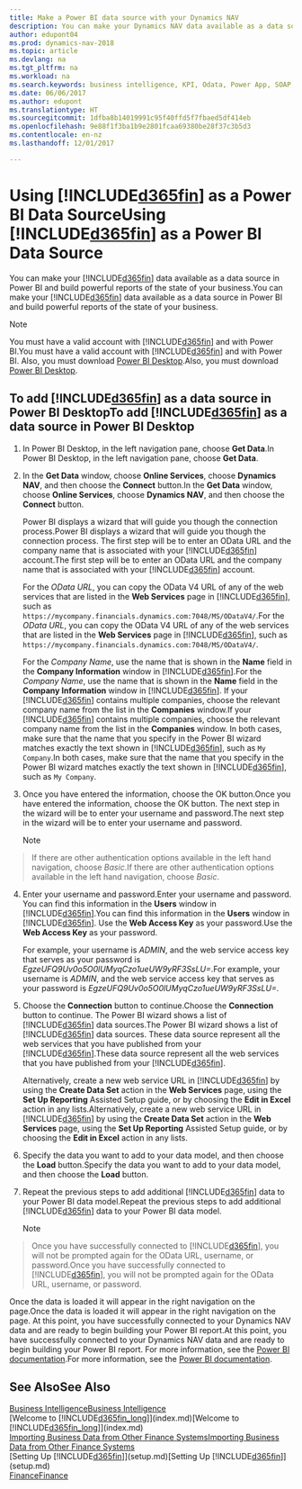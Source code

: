 ```yaml
---
title: Make a Power BI data source with your Dynamics NAV
description: You can make your Dynamics NAV data available as a data source in Power BI and build powerful reports of the state of your business.
author: edupont04
ms.prod: dynamics-nav-2018
ms.topic: article
ms.devlang: na
ms.tgt_pltfrm: na
ms.workload: na
ms.search.keywords: business intelligence, KPI, Odata, Power App, SOAP, analysis
ms.date: 06/06/2017
ms.author: edupont
ms.translationtype: HT
ms.sourcegitcommit: 1dfba8b14019991c95f40ffd5f7fbaed5df414eb
ms.openlocfilehash: 9e88f1f3ba1b9e2801fcaa69380be28f37c3b5d3
ms.contentlocale: en-nz
ms.lasthandoff: 12/01/2017

---
```

# <a name="using-included365finincludesd365finmdmd-as-a-power-bi-data-source"></a><span data-ttu-id="32f29-103">Using [!INCLUDE[d365fin](includes/d365fin_md.md)] as a Power BI Data Source</span><span class="sxs-lookup"><span data-stu-id="32f29-103">Using [!INCLUDE[d365fin](includes/d365fin_md.md)] as a Power BI Data Source</span></span>
<span data-ttu-id="32f29-104">You can make your [!INCLUDE[d365fin](includes/d365fin_md.md)] data available as a data source in Power BI and build powerful reports of the state of your business.</span><span class="sxs-lookup"><span data-stu-id="32f29-104">You can make your [!INCLUDE[d365fin](includes/d365fin_md.md)] data available as a data source in Power BI and build powerful reports of the state of your business.</span></span>  

> [!NOTE]  
>   <span data-ttu-id="32f29-105">You must have a valid account with [!INCLUDE[d365fin](includes/d365fin_md.md)] and with Power BI.</span><span class="sxs-lookup"><span data-stu-id="32f29-105">You must have a valid account with [!INCLUDE[d365fin](includes/d365fin_md.md)] and with Power BI.</span></span> <span data-ttu-id="32f29-106">Also, you must download [Power BI Desktop](https://powerbi.microsoft.com/en-us/desktop/).</span><span class="sxs-lookup"><span data-stu-id="32f29-106">Also, you must download [Power BI Desktop](https://powerbi.microsoft.com/en-us/desktop/).</span></span>  

## <a name="to-add-included365finincludesd365finmdmd-as-a-data-source-in-power-bi-desktop"></a><span data-ttu-id="32f29-107">To add [!INCLUDE[d365fin](includes/d365fin_md.md)] as a data source in Power BI Desktop</span><span class="sxs-lookup"><span data-stu-id="32f29-107">To add [!INCLUDE[d365fin](includes/d365fin_md.md)] as a data source in Power BI Desktop</span></span>
1. <span data-ttu-id="32f29-108">In Power BI Desktop, in the left navigation pane, choose **Get Data**.</span><span class="sxs-lookup"><span data-stu-id="32f29-108">In Power BI Desktop, in the left navigation pane, choose **Get Data**.</span></span>
2. <span data-ttu-id="32f29-109">In the **Get Data** window, choose **Online Services**, choose **Dynamics NAV**, and then choose the **Connect** button.</span><span class="sxs-lookup"><span data-stu-id="32f29-109">In the **Get Data** window, choose **Online Services**, choose **Dynamics NAV**, and then choose the **Connect** button.</span></span>

   <span data-ttu-id="32f29-110">Power BI displays a wizard that will guide you though the connection process.</span><span class="sxs-lookup"><span data-stu-id="32f29-110">Power BI displays a wizard that will guide you though the connection process.</span></span> <span data-ttu-id="32f29-111">The first step will be to enter an OData URL and the company name that is associated with your [!INCLUDE[d365fin](includes/d365fin_md.md)] account.</span><span class="sxs-lookup"><span data-stu-id="32f29-111">The first step will be to enter an OData URL and the company name that is associated with your [!INCLUDE[d365fin](includes/d365fin_md.md)] account.</span></span>  

   <span data-ttu-id="32f29-112">For the *OData URL*, you can copy the OData V4 URL of any of the web services that are listed in the **Web Services** page in [!INCLUDE[d365fin](includes/d365fin_md.md)], such as `https://mycompany.financials.dynamics.com:7048/MS/ODataV4/`.</span><span class="sxs-lookup"><span data-stu-id="32f29-112">For the *OData URL*, you can copy the OData V4 URL of any of the web services that are listed in the **Web Services** page in [!INCLUDE[d365fin](includes/d365fin_md.md)], such as `https://mycompany.financials.dynamics.com:7048/MS/ODataV4/`.</span></span>  

   <span data-ttu-id="32f29-113">For the *Company Name*, use the name that is shown in the **Name** field in the **Company Information** window in [!INCLUDE[d365fin](includes/d365fin_md.md)].</span><span class="sxs-lookup"><span data-stu-id="32f29-113">For the *Company Name*, use the name that is shown in the **Name** field in the **Company Information** window in [!INCLUDE[d365fin](includes/d365fin_md.md)].</span></span> <span data-ttu-id="32f29-114">If your [!INCLUDE[d365fin](includes/d365fin_md.md)] contains multiple companies, choose the relevant company name from the list in the **Companies** window.</span><span class="sxs-lookup"><span data-stu-id="32f29-114">If your [!INCLUDE[d365fin](includes/d365fin_md.md)] contains multiple companies, choose the relevant company name from the list in the **Companies** window.</span></span> <span data-ttu-id="32f29-115">In both cases, make sure that the name that you specify in the Power BI wizard matches exactly the text shown in [!INCLUDE[d365fin](includes/d365fin_md.md)], such as `My Company`.</span><span class="sxs-lookup"><span data-stu-id="32f29-115">In both cases, make sure that the name that you specify in the Power BI wizard matches exactly the text shown in [!INCLUDE[d365fin](includes/d365fin_md.md)], such as `My Company`.</span></span>
3. <span data-ttu-id="32f29-116">Once you have entered the information, choose the OK button.</span><span class="sxs-lookup"><span data-stu-id="32f29-116">Once you have entered the information, choose the OK button.</span></span> <span data-ttu-id="32f29-117">The next step in the wizard will be to enter your username and password.</span><span class="sxs-lookup"><span data-stu-id="32f29-117">The next step in the wizard will be to enter your username and password.</span></span>

   > [!NOTE]  
>    <span data-ttu-id="32f29-118">If there are other authentication options available in the left hand navigation, choose *Basic*.</span><span class="sxs-lookup"><span data-stu-id="32f29-118">If there are other authentication options available in the left hand navigation, choose *Basic*.</span></span>
4. <span data-ttu-id="32f29-119">Enter your username and password.</span><span class="sxs-lookup"><span data-stu-id="32f29-119">Enter your username and password.</span></span> <span data-ttu-id="32f29-120">You can find this information in the **Users** window in [!INCLUDE[d365fin](includes/d365fin_md.md)].</span><span class="sxs-lookup"><span data-stu-id="32f29-120">You can find this information in the **Users** window in [!INCLUDE[d365fin](includes/d365fin_md.md)].</span></span> <span data-ttu-id="32f29-121">Use the **Web Access Key** as your password.</span><span class="sxs-lookup"><span data-stu-id="32f29-121">Use the **Web Access Key** as your password.</span></span>

   <span data-ttu-id="32f29-122">For example, your username is *ADMIN*, and the web service access key that serves as your password is *EgzeUFQ9Uv0o5O0lUMyqCzo1ueUW9yRF3SsLU=*.</span><span class="sxs-lookup"><span data-stu-id="32f29-122">For example, your username is *ADMIN*, and the web service access key that serves as your password is *EgzeUFQ9Uv0o5O0lUMyqCzo1ueUW9yRF3SsLU=*.</span></span>
5. <span data-ttu-id="32f29-123">Choose the **Connection** button to continue.</span><span class="sxs-lookup"><span data-stu-id="32f29-123">Choose the **Connection** button to continue.</span></span> <span data-ttu-id="32f29-124">The Power BI wizard shows a list of [!INCLUDE[d365fin](includes/d365fin_md.md)] data sources.</span><span class="sxs-lookup"><span data-stu-id="32f29-124">The Power BI wizard shows a list of [!INCLUDE[d365fin](includes/d365fin_md.md)] data sources.</span></span> <span data-ttu-id="32f29-125">These data source represent all the web services that you have published from your [!INCLUDE[d365fin](includes/d365fin_md.md)].</span><span class="sxs-lookup"><span data-stu-id="32f29-125">These data source represent all the web services that you have published from your [!INCLUDE[d365fin](includes/d365fin_md.md)].</span></span>

   <span data-ttu-id="32f29-126">Alternatively, create a new web service URL in [!INCLUDE[d365fin](includes/d365fin_md.md)] by using the **Create Data Set** action in the **Web Services** page, using the **Set Up Reporting** Assisted Setup guide, or by choosing the **Edit in Excel** action in any lists.</span><span class="sxs-lookup"><span data-stu-id="32f29-126">Alternatively, create a new web service URL in [!INCLUDE[d365fin](includes/d365fin_md.md)] by using the **Create Data Set** action in the **Web Services** page, using the **Set Up Reporting** Assisted Setup guide, or by choosing the **Edit in Excel** action in any lists.</span></span>

6. <span data-ttu-id="32f29-127">Specify the data you want to add to your data model, and then choose the **Load** button.</span><span class="sxs-lookup"><span data-stu-id="32f29-127">Specify the data you want to add to your data model, and then choose the **Load** button.</span></span>
7. <span data-ttu-id="32f29-128">Repeat the previous steps to add additional [!INCLUDE[d365fin](includes/d365fin_md.md)] data to your Power BI data model.</span><span class="sxs-lookup"><span data-stu-id="32f29-128">Repeat the previous steps to add additional [!INCLUDE[d365fin](includes/d365fin_md.md)] data to your Power BI data model.</span></span>

   > [!NOTE]  
>    <span data-ttu-id="32f29-129">Once you have successfully connected to [!INCLUDE[d365fin](includes/d365fin_md.md)], you will not be prompted again for the OData URL, username, or password.</span><span class="sxs-lookup"><span data-stu-id="32f29-129">Once you have successfully connected to [!INCLUDE[d365fin](includes/d365fin_md.md)], you will not be prompted again for the OData URL, username, or password.</span></span>

<span data-ttu-id="32f29-130">Once the data is loaded it will appear in the right navigation on the page.</span><span class="sxs-lookup"><span data-stu-id="32f29-130">Once the data is loaded it will appear in the right navigation on the page.</span></span> <span data-ttu-id="32f29-131">At this point, you have successfully connected to your Dynamics NAV data and are ready to begin building your Power BI report.</span><span class="sxs-lookup"><span data-stu-id="32f29-131">At this point, you have successfully connected to your Dynamics NAV data and are ready to begin building your Power BI report.</span></span> <span data-ttu-id="32f29-132">For more information, see the [Power BI documentation](https://powerbi.microsoft.com/documentation/powerbi-landing-page/).</span><span class="sxs-lookup"><span data-stu-id="32f29-132">For more information, see the [Power BI documentation](https://powerbi.microsoft.com/documentation/powerbi-landing-page/).</span></span>

## <a name="see-also"></a><span data-ttu-id="32f29-133">See Also</span><span class="sxs-lookup"><span data-stu-id="32f29-133">See Also</span></span>
[<span data-ttu-id="32f29-134">Business Intelligence</span><span class="sxs-lookup"><span data-stu-id="32f29-134">Business Intelligence</span></span>](bi.md)  
<span data-ttu-id="32f29-135">[Welcome to [!INCLUDE[d365fin_long](includes/d365fin_long_md.md)]](index.md)</span><span class="sxs-lookup"><span data-stu-id="32f29-135">[Welcome to [!INCLUDE[d365fin_long](includes/d365fin_long_md.md)]](index.md)</span></span>  
[<span data-ttu-id="32f29-136">Importing Business Data from Other Finance Systems</span><span class="sxs-lookup"><span data-stu-id="32f29-136">Importing Business Data from Other Finance Systems</span></span>](upload-data.md)  
<span data-ttu-id="32f29-137">[Setting Up [!INCLUDE[d365fin](includes/d365fin_md.md)]](setup.md)</span><span class="sxs-lookup"><span data-stu-id="32f29-137">[Setting Up [!INCLUDE[d365fin](includes/d365fin_md.md)]](setup.md)</span></span>  
[<span data-ttu-id="32f29-138">Finance</span><span class="sxs-lookup"><span data-stu-id="32f29-138">Finance</span></span>](finance.md)  

